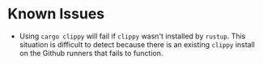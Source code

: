 # Known Issues

- Using `cargo clippy` will fail if `clippy` wasn't installed by `rustup`. This situation is difficult to detect
because there is an existing `clippy` install on the Github runners that fails to function.
